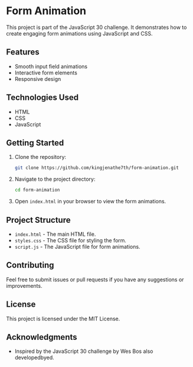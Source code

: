 # Form Animation

This project is part of the JavaScript 30 challenge. It demonstrates how to create engaging form animations using JavaScript and CSS.

## Features

- Smooth input field animations
- Interactive form elements
- Responsive design

## Technologies Used

- HTML
- CSS
- JavaScript

## Getting Started

1. Clone the repository:
    ```bash
    git clone https://github.com/kingjenathe7th/form-animation.git
    ```
2. Navigate to the project directory:
    ```bash
    cd form-animation
    ```
3. Open `index.html` in your browser to view the form animations.

## Project Structure

- `index.html` - The main HTML file.
- `styles.css` - The CSS file for styling the form.
- `script.js` - The JavaScript file for form animations.

## Contributing

Feel free to submit issues or pull requests if you have any suggestions or improvements.

## License

This project is licensed under the MIT License.

## Acknowledgments

- Inspired by the JavaScript 30 challenge by Wes Bos also developedbyed.
